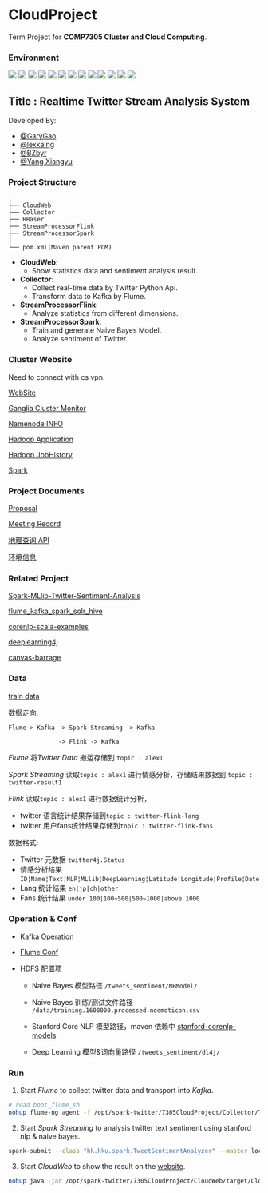 # CloudProject

Term Project for **COMP7305 Cluster and Cloud Computing**.

### Environment

[![](https://img.shields.io/badge/Hadoop-v2.7.5-blue.svg)](https://hadoop.apache.org)
[![](https://img.shields.io/badge/Spark-v2.4.0-blue.svg)](https://spark.apache.org)
[![](https://img.shields.io/badge/Flume-1.9.0-blue.svg)](https://flume.apache.org)
[![](https://img.shields.io/badge/Kafka-2.1.1-blue.svg)](http://kafka.apache.org)
[![](https://img.shields.io/badge/Flink-1.7.2-blue.svg)](https://flink.apache.org)
[![](https://img.shields.io/badge/Scala-2.11.12-brightgreen.svg)](https://www.scala-lang.org)
[![](https://img.shields.io/badge/Python-3.6.7-brightgreen.svg)](https://www.python.org)
[![](https://img.shields.io/badge/Java-1.8-brightgreen.svg)](https://www.oracle.com/technetwork/java/javase/downloads/jdk8-downloads-2133151.html)
[![](https://img.shields.io/badge/SpringBoot-2.1.3-brightgreen.svg)](https://docs.spring.io)
[![](https://img.shields.io/badge/JQuery-3.3.1-brightgreen.svg)](https://jquery.com)
[![](https://img.shields.io/badge/Sockjs-1.3.0-brightgreen.svg)](https://github.com/sockjs/sockjs-client)
[![](https://img.shields.io/badge/Stomp-2.3.3-brightgreen.svg)](http://stomp.github.io)
[![](https://img.shields.io/badge/Echarts-4.2.1-brightgreen.svg)](https://echarts.baidu.com)

## Title : Realtime Twitter Stream Analysis System

Developed By:

  - [@GaryGao](https://github.com/GaryGao829)
  - [@lexkaing](https://github.com/AlexTK2012)
  - [@BZbyr](https://github.com/BZbyr)
  - [@Yang Xiangyu](https://github.com/ulysses1881826)
  
### Project Structure
 
 ```
 .
├── CloudWeb
├── Collector
├── HBaser
├── StreamProcessorFlink
├── StreamProcessorSpark
|
└── pom.xml(Maven parent POM)

 ```
 - __CloudWeb__: 
   - Show statistics data and sentiment analysis result.
 - __Collector__:
   - Collect real-time data by Twitter Python Api.
   - Transform data to Kafka by Flume.
 - __StreamProcessorFlink__:
   - Analyze statistics from different dimensions.
 - __StreamProcessorSpark__:
   - Train and generate Naive Bayes Model.
   - Analyze sentiment of Twitter.
   
### Cluster Website

Need to connect with cs vpn.

[WebSite](http://202.45.128.135:20907/)

[Ganglia Cluster Monitor](http://202.45.128.135:20007/ganglia/)

[Namenode INFO](http://202.45.128.135:20107/dfshealth.html#tab-overview)

[Hadoop Application](http://202.45.128.135:20207/cluster)

[Hadoop JobHistory](http://202.45.128.135:20307/jobhistory)

[Spark](http://202.45.128.135:20507/)

### Project Documents

[Proposal](https://docs.google.com/document/d/1zzrZSWjRAz3FpL2EyyuIOGwQPduTtCBiCcYJMfmvA4I/edit?usp=sharing)

[Meeting Record](https://docs.google.com/document/d/1NkYv8v_0XF8zxkrgxPIUUTsgPG1U0NvSgCrm8yrpxfo/edit?usp=sharing)

[地理查询 API](http://jwd.funnyapi.com/#/index)

[环境信息](https://docs.google.com/spreadsheets/d/1ikzBeQ43pcnHpoRPA4PIFMfDF4OV6SeimAASWj7pVvA/edit#gid=0)

### Related Project

 [Spark-MLlib-Twitter-Sentiment-Analysis](https://github.com/P7h/Spark-MLlib-Twitter-Sentiment-Analysis)

 [flume_kafka_spark_solr_hive](https://github.com/obaidcuet/flume_kafka_spark_solr_hive/tree/master/codes)

 [corenlp-scala-examples](https://github.com/harpribot/corenlp-scala-examples)
 
 [deeplearning4j](https://github.com/deeplearning4j/deeplearning4j)
 
 [canvas-barrage](https://github.com/zhaofinger/canvas-barrage)

### Data

 [train data](http://help.sentiment140.com/for-students)
 
 数据走向:
 
 ```
 Flume-> Kafka -> Spark Streaming -> Kafka  
         
               -> Flink -> Kafka
 ```
 
 *Flume*  将*Twitter Data* 搬运存储到 ```topic : alex1```
 
 *Spark Streaming* 读取```topic : alex1``` 进行情感分析，存储结果数据到 ```topic : twitter-result1```
 
 *Flink* 读取```topic : alex1``` 进行数据统计分析，
 - twitter 语言统计结果存储到```topic : twitter-flink-lang```
 - twitter 用户fans统计结果存储到```topic : twitter-flink-fans``` 
 
 数据格式:
 
 - Twitter 元数据 ```twitter4j.Status```
 - 情感分析结果 ```ID¦Name¦Text¦NLP¦MLlib¦DeepLearning¦Latitude¦Longitude¦Profile¦Date```
 - Lang 统计结果 ```en|jp|ch|other```
 - Fans 统计结果 ```under 100|100~500|500~1000|above 1000```

### Operation & Conf

- [Kafka Operation](https://gist.github.com/AlexTK2012/7a1c68ec2b904528c41e726ebece4b46)

- [Flume Conf](https://gist.github.com/AlexTK2012/1d3288f0e474b4ad66db80950b402230)

- HDFS 配置项

    - Naive Bayes 模型路径 ```/tweets_sentiment/NBModel/```

    - Naive Bayes 训练/测试文件路径 ```/data/training.1600000.processed.noemoticon.csv```
    
    - Stanford Core NLP 模型路径，maven 依赖中 [stanford-corenlp-models](https://stanfordnlp.github.io/CoreNLP/download.html)
    
    - Deep Learning 模型&词向量路径 ```/tweets_sentiment/dl4j/```
    
### Run

1. Start *Flume* to collect twitter data and transport into *Kafka*.

  ```sh
  # read boot_flume_sh
  nohup flume-ng agent -f /opt/spark-twitter/7305CloudProject/Collector/TwitterToKafka.conf -Dflume.root.logger=DEBUG,console -n a1
  ```

2. Start *Spark Streaming* to analysis twitter text sentiment using stanford nlp & naive bayes.

```sh
spark-submit --class "hk.hku.spark.TweetSentimentAnalyzer" --master local[3] /opt/spark-twitter/7305CloudProject/StreamProcessorSpark/target/StreamProcessorSpark-jar-with-dependencies.jar
```

3. Start *CloudWeb* to show the result on the [website](http://202.45.128.135:20907).

```sh
nohup java -jar /opt/spark-twitter/7305CloudProject/CloudWeb/target/CloudWeb-1.0-SNAPSHOT.jar &
```
